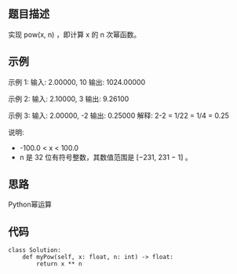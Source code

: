 ## 题目描述
实现 pow(x, n) ，即计算 x 的 n 次幂函数。

## 示例
示例 1:
输入: 2.00000, 10
输出: 1024.00000

示例 2:
输入: 2.10000, 3
输出: 9.26100

示例 3:
输入: 2.00000, -2
输出: 0.25000
解释: 2-2 = 1/22 = 1/4 = 0.25

说明:
- -100.0 < x < 100.0
- n 是 32 位有符号整数，其数值范围是 [−231, 231 − 1] 。

## 思路
Python幂运算

## 代码
```
class Solution:
    def myPow(self, x: float, n: int) -> float:
        return x ** n
```
